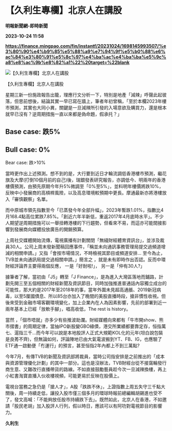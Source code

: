 # 【久利生專欄】北京人在講股
**明報新聞網-即時新聞**

**2023-10-24 11:58**

**https://finance.mingpao.com/fin/instantf/20231024/1698145993507/%e3%80%90%e4%b9%85%e5%88%a9%e7%94%9f%e5%b0%88%e6%ac%84%e3%80%91%e5%8c%97%e4%ba%ac%e4%ba%ba%e5%9c%a8%e8%ac%9b%e8%82%a1%22%20target=%22blank**

![【久利生專欄】北京人在講股](https://fs.mingpao.com/fin/20231024/s00010/cf7db07dfe7bc87377ff6a76993ad039.jpg)

【久利生專欄】北京人在講股

星期三新一份施政報告出籠，理應行文分析一下，特別是地產「減辣」呼聲此起彼落，但思前想後，結論其實一早已寫在牆上，筆者年初曾稱，「至於本欄2023年樓市預測，其實也大同小異，關鍵是一旦減辣所引發的入場意欲及購買力，還是根本就早已沒有？逆周期措施一直以來都是偽命題，假承托？」

Base case: 跌5%
--------------

Bull case: 0%
-------------

Bear case: 跌>10%

當時更作出上述預測。想不到的是，大行要到近日才輪流調低香港樓市預測，繼花旗及大摩(打倒10個月前的自己)後，瑞銀發表研究報告，亦調低今、明兩年的香港樓價預測，由預先原期今年升5%微調至「0%至5%」，並料明年樓價將跌10%，反映中小發展商的高槓桿風險，以及高息環境較預期中更長。摩通最新亦將港樓放入「審慎觀察」名單。

而中原城市領先指數至今「已蒸發今年全部升幅」，2023年暫跌1.01%，指數比4月168.4點高位累跌7.85%。「創近六年半新低，重返2017年4月底時水平」。不少人期望逆周期措施可以一舉扭轉港樓的下行趨勢，但看來不易，而這亦可能間接影響到發展商向媒體投放廣告的開銷預算。

上周社交媒體開始流傳，電視廣播有計劃關閉「無綫財經體育資訊台」，並涉及裁員30人。公司上周末發新聞稿回應事件，「稱並未向通訊事務管理局提交過頻道增減的相關申請。」又指「會按市場情況，不時檢視其節目或頻道安排... 至今為止，TVB並未向通訊局提交過相關申請。」簡言之 ，就是未有即時作出否認。反而中環財經評論界主要得兩個反應， 一是「好耐啦!」， 另一是「仲有30人?」

據筆者了解，當初由「J5」轉至「J Finance」，是為進入大灣區落地而鋪路，計劃先開三至五個相關的財經新聞及資訊節目，同時加強推進普通話內容獨立成台的可能性，那大約是2017年至2018年的事，當年外圍未見超高通脹、2019新冠病毒，以至5厘國債息、所以85台亦加入了晚間的美股直播時段，搶非慣性收視。但後來受到金融市場客觀環境變化，加上企業內在人為因素影響，先前的部署到近一兩年基本上已經「放軟手腳」，唱高收低，The rest is history。

當然 ，「個市唔就」亦多少有些推波助瀾。財經媒體向來都有「牛市開show、熊市摺書」的周期定律，當抽IPO新股變GBO綠債，港交所業績都要靠定存，恒指萬七、滬指三千...而今年可以說是本地股評人正式大規範KOL化的元年(坦白說包裝是良莠不齊)，但無論如何，評論陣地已由大氣電波搬到YT、FB、IG，也應驗了ETF通一啟動便「冇運行」的預言，甚至恒指2年內都上不到三萬點?

今年7月，有傳TVB的新聞及資訊部將裁員，當時公司指安排是之前推出的「成本與資源管理優化計劃」的其中一部分。這也是沒辦法，TVB財經台從不接窩輪發行商生意、又難改行直播帶貨的路線。不如直接鼓勵藝員趁今次一旦減辣換樓，再上小紅書淘寶直播入伙收樓視頻，可能更易於反映在股價上。

電視台當務之急仍是「搶人才」，A股「跌跌不休」，上證指數上周五失守三千點大關後，周一持續走低，讓投入股市僅三個多月的環球時報前總編輯胡錫進也受不了，發文高喊：「不能夠放任股市持續跌下去」。既然如此，北京人在香港，不如邀請「股民老胡」加入股評人行列，假以時日，應該可以有阿叻對電視節目的影響力。

**久利生**